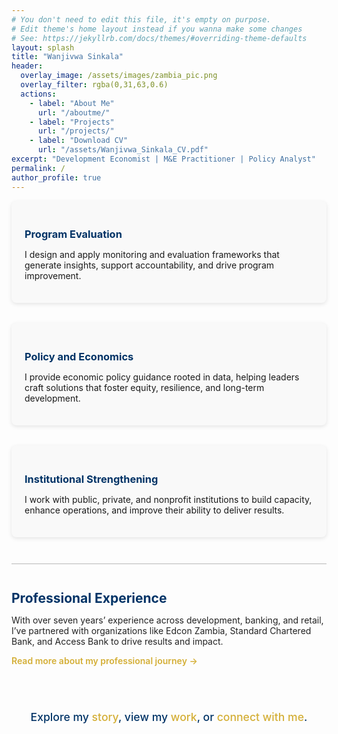 ```yaml
---
# You don't need to edit this file, it's empty on purpose.
# Edit theme's home layout instead if you wanna make some changes
# See: https://jekyllrb.com/docs/themes/#overriding-theme-defaults
layout: splash
title: "Wanjivwa Sinkala"
header:
  overlay_image: /assets/images/zambia_pic.png
  overlay_filter: rgba(0,31,63,0.6)
  actions:
    - label: "About Me"
      url: "/aboutme/"
    - label: "Projects"
      url: "/projects/"
    - label: "Download CV"
      url: "/assets/Wanjivwa_Sinkala_CV.pdf"
excerpt: "Development Economist | M&E Practitioner | Policy Analyst"
permalink: /
author_profile: true
---
```


<!-- Welcome Section -->
<div style="max-width: 900px; margin: 0 auto; display: flex; gap: 2rem; justify-content: space-between; flex-wrap: wrap;">
  <div style="flex: 1 1 30%; min-width: 250px; background: #f9f9f9; padding: 1.5em; border-radius: 8px; box-shadow: 0 2px 6px rgba(0,0,0,0.1);">
    <h3 style="color: #003366; margin-bottom: 0.5em;">Program Evaluation</h3>
    <p>I design and apply monitoring and evaluation frameworks that generate insights, support accountability, and drive program improvement.</p>
  </div>

  <div style="flex: 1 1 30%; min-width: 250px; background: #f9f9f9; padding: 1.5em; border-radius: 8px; box-shadow: 0 2px 6px rgba(0,0,0,0.1);">
    <h3 style="color: #003366; margin-bottom: 0.5em;">Policy and Economics</h3>
    <p>I provide economic policy guidance rooted in data, helping leaders craft solutions that foster equity, resilience, and long-term development.</p>
  </div>

  <div style="flex: 1 1 30%; min-width: 250px; background: #f9f9f9; padding: 1.5em; border-radius: 8px; box-shadow: 0 2px 6px rgba(0,0,0,0.1);">
    <h3 style="color: #003366; margin-bottom: 0.5em;">Institutional Strengthening</h3>
    <p>I work with public, private, and nonprofit institutions to build capacity, enhance operations, and improve their ability to deliver results.</p>
  </div>
</div>

<hr style="max-width: 900px; margin: 3em auto; border-color: #d4af37; opacity: 0.3;" />

<!-- Professional Experience Teaser -->
<div style="max-width: 900px; margin: 0 auto; color: #222;">
  <h2 style="color: #003366; margin-bottom: 0.5em;">Professional Experience</h2>
  <p>With over seven years’ experience across development, banking, and retail, I’ve partnered with organizations like Edcon Zambia, Standard Chartered Bank, and Access Bank to drive results and impact.</p>
  <p><a href="/aboutme/" style="color: #d4af37; font-weight: 600; text-decoration: none;">Read more about my professional journey →</a></p>
</div>

<!-- Footer Call to Action -->
<div style="max-width: 900px; margin: 4em auto 3em auto; text-align: center; font-weight: 500; font-size: 1.1rem; color: #003366;">
  Explore my <a href="/aboutme/" style="color: #d4af37; text-decoration: none;">story</a>, view my <a href="/projects/" style="color: #d4af37; text-decoration: none;">work</a>, or <a href="/contact/" style="color: #d4af37; text-decoration: none;">connect with me</a>.
</div>
